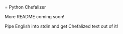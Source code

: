 = Python Chefalizer

More README coming soon!

Pipe English into stdin and get Chefalized text out of it!

